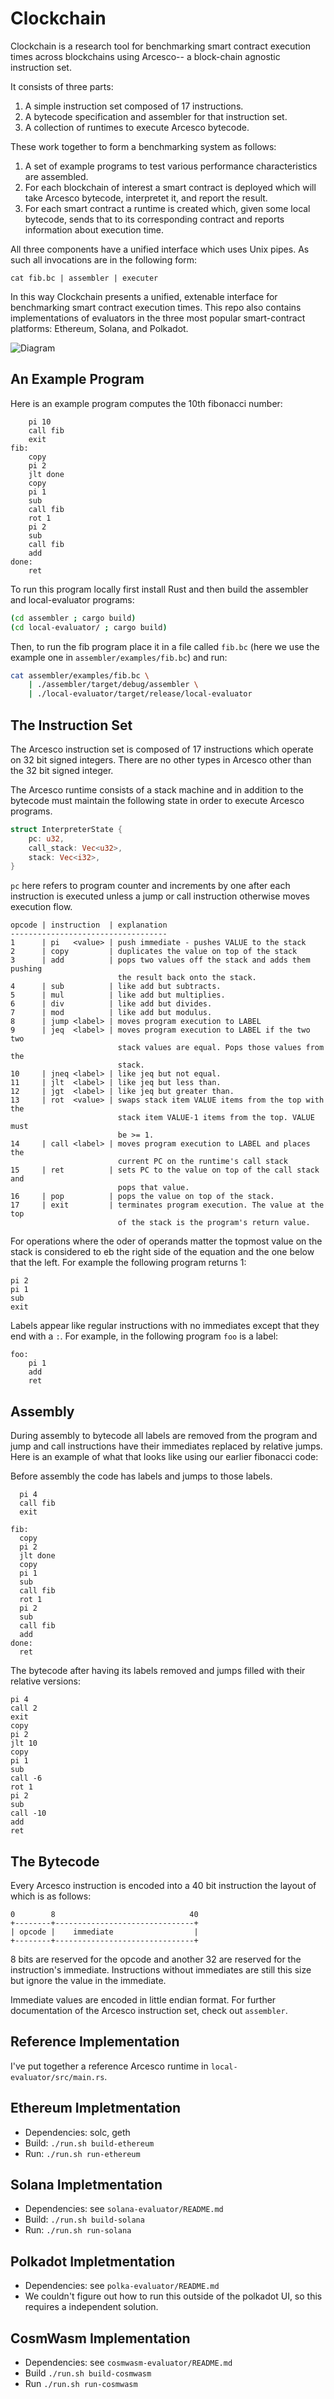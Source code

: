 # Clockchain

Clockchain is a research tool for benchmarking smart contract execution times
across blockchains using Arcesco-- a block-chain agnostic instruction set.

It consists of three parts:

1. A simple instruction set composed of 17 instructions.
2. A bytecode specification and assembler for that instruction set.
3. A collection of runtimes to execute Arcesco bytecode.

These work together to form a benchmarking system as follows:

1. A set of example programs to test various performance
   characteristics are assembled.
2. For each blockchain of interest a smart contract is deployed which
   will take Arcesco bytecode, interpretet it, and report the result.
3. For each smart contract a runtime is created which, given some
   local bytecode, sends that to its corresponding contract and
   reports information about execution time.

All three components have a unified interface which uses Unix pipes. As
such all invocations are in the following form:

```
cat fib.bc | assembler | executer
```

In this way Clockchain presents a unified, extenable interface for
benchmarking smart contract execution times. This repo also contains
implementations of evaluators in the three most popular smart-contract
platforms: Ethereum, Solana, and Polkadot.

![Diagram](diagram.png?raw=true "Diagram")

## An Example Program

Here is an example program computes the 10th fibonacci number:

```
	pi 10
	call fib
	exit
fib:
	copy
	pi 2
	jlt done
	copy
	pi 1
	sub
	call fib
	rot 1
	pi 2
	sub
	call fib
	add
done:
	ret

```

To run this program locally first install Rust and then build the
assembler and local-evaluator programs:

```bash
(cd assembler ; cargo build)
(cd local-evaluator/ ; cargo build)
```

Then, to run the fib program place it in a file called `fib.bc` (here
we use the example one in `assembler/examples/fib.bc`) and run:

```bash
cat assembler/examples/fib.bc \
    | ./assembler/target/debug/assembler \
    | ./local-evaluator/target/release/local-evaluator
```

## The Instruction Set

The Arcesco instruction set is composed of 17 instructions which
operate on 32 bit signed integers. There are no other types in Arcesco
other than the 32 bit signed integer.

The Arcesco runtime consists of a stack machine and in addition to the
bytecode must maintain the following state in order to execute Arcesco
programs.

```rust
struct InterpreterState {
    pc: u32,
    call_stack: Vec<u32>,
    stack: Vec<i32>,
}
```

`pc` here refers to program counter and increments by one after each
instruction is executed unless a jump or call instruction otherwise
moves execution flow.

```
opcode | instruction  | explanation
-----------------------------------
1      | pi   <value> | push immediate - pushes VALUE to the stack
2      | copy         | duplicates the value on top of the stack
3      | add          | pops two values off the stack and adds them pushing
                        the result back onto the stack.
4      | sub          | like add but subtracts.
5      | mul          | like add but multiplies.
6      | div          | like add but divides.
7      | mod          | like add but modulus.
8      | jump <label> | moves program execution to LABEL
9      | jeq  <label> | moves program execution to LABEL if the two two
                        stack values are equal. Pops those values from the
						stack.
10     | jneq <label> | like jeq but not equal.
11     | jlt  <label> | like jeq but less than.
12     | jgt  <label> | like jeq but greater than.
13     | rot  <value> | swaps stack item VALUE items from the top with the
                        stack item VALUE-1 items from the top. VALUE must
						be >= 1.
14     | call <label> | moves program execution to LABEL and places the
                        current PC on the runtime's call stack
15     | ret          | sets PC to the value on top of the call stack and
                        pops that value.
16     | pop          | pops the value on top of the stack.
17     | exit         | terminates program execution. The value at the top
                        of the stack is the program's return value.
```

For operations where the oder of operands matter the topmost value on
the stack is considered to eb the right side of the equation and the
one below that the left. For example the following program returns 1:

```
pi 2
pi 1
sub
exit
```

Labels appear like regular instructions with no immediates except that
they end with a `:`. For example, in the following program `foo` is a
label:

```
foo:
	pi 1
	add
	ret
```

## Assembly

During assembly to bytecode all labels are removed from the program
and jump and call instructions have their immediates replaced by
relative jumps. Here is an example of what that looks like using our
earlier fibonacci code:

Before assembly the code has labels and jumps to those labels.

```
  pi 4
  call fib
  exit

fib:
  copy
  pi 2
  jlt done
  copy
  pi 1
  sub
  call fib
  rot 1
  pi 2
  sub
  call fib
  add
done:
  ret
```

The bytecode after having its labels removed and jumps filled with
their relative versions:

```
pi 4
call 2
exit
copy
pi 2
jlt 10
copy
pi 1
sub
call -6
rot 1
pi 2
sub
call -10
add
ret
```

## The Bytecode

Every Arcesco instruction is encoded into a 40 bit instruction the
layout of which is as follows:

```
0        8                              40
+--------+-------------------------------+
| opcode |    immediate                  |
+--------+-------------------------------+
```

8 bits are reserved for the opcode and another 32 are reserved for the
instruction's immediate. Instructions without immediates are still
this size but ignore the value in the immediate.

Immediate values are encoded in little endian format. For further
documentation of the Arcesco instruction set, check out `assembler`.

## Reference Implementation

I've put together a reference Arcesco runtime in
`local-evaluator/src/main.rs`.

## Ethereum Impletmentation

- Dependencies: solc, geth
- Build: `./run.sh build-ethereum`
- Run: `./run.sh run-ethereum`

## Solana Impletmentation

- Dependencies: see `solana-evaluator/README.md`
- Build: `./run.sh build-solana`
- Run: `./run.sh run-solana`

## Polkadot Impletmentation

- Dependencies: see `polka-evaluator/README.md`
- We couldn't figure out how to run this outside of the polkadot UI,
  so this requires a independent solution.

## CosmWasm Implementation

- Dependencies: see `cosmwasm-evaluator/README.md`
- Build `./run.sh build-cosmwasm`
- Run `./run.sh run-cosmwasm`
